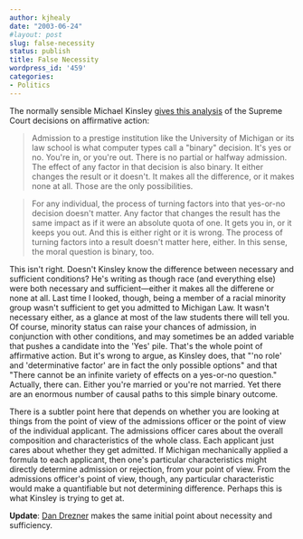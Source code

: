 ```yaml
---
author: kjhealy
date: "2003-06-24"
#layout: post
slug: false-necessity
status: publish
title: False Necessity
wordpress_id: '459'
categories:
- Politics
---
```


The normally sensible Michael Kinsley [gives this analysis](http://slate.msn.com/id/2084805/ "Supreme Court Fudge By MichaelÂ Kinsley") of the Supreme Court decisions on affirmative action:

> Admission to a prestige institution like the University of Michigan or its law school is what computer types call a "binary" decision. It's yes or no. You're in, or you're out. There is no partial or halfway admission. The effect of any factor in that decision is also binary. It either changes the result or it doesn't. It makes all the difference, or it makes none at all. Those are the only possibilities.

> For any individual, the process of turning factors into that yes-or-no decision doesn't matter. Any factor that changes the result has the same impact as if it were an absolute quota of one. It gets you in, or it keeps you out. And this is either right or it is wrong. The process of turning factors into a result doesn't matter here, either. In this sense, the moral question is binary, too.

This isn't right. Doesn't Kinsley know the difference between necessary and sufficient conditions? He's writing as though race (and everything else) were both necessary and sufficient—either it makes all the differene or none at all. Last time I looked, though, being a member of a racial minority group wasn't sufficient to get you admitted to Michigan Law. It wasn't necessary either, as a glance at most of the law students there will tell you. Of course, minority status can raise your chances of admission, in conjunction with other conditions, and may sometimes be an added variable that pushes a candidate into the 'Yes' pile. That's the whole point of affirmative action. But it's wrong to argue, as Kinsley does, that "'no role' and 'determinative factor' are in fact the only possible options" and that "There cannot be an infinite variety of effects on a yes-or-no question." Actually, there can. Either you're married or you're not married. Yet there are an enormous number of causal paths to this simple binary outcome.

There is a subtler point here that depends on whether you are looking at things from the point of view of the admissions officer or the point of view of the individual applicant. The admissions officer cares about the overall composition and characteristics of the whole class. Each applicant just cares about whether they get admitted. If Michigan mechanically applied a formula to each applicant, then one's particular characteristics might directly determine admission or rejection, from your point of view. From the admissions officer's point of view, though, any particular characteristic would make a quantifiable but not determining difference. Perhaps this is what Kinsley is trying to get at.

**Update**: [Dan Drezner](http://drezner.blogspot.com/2003_06_22_drezner_archive.html#105650299727929513) makes the same initial point about necessity and sufficiency.
